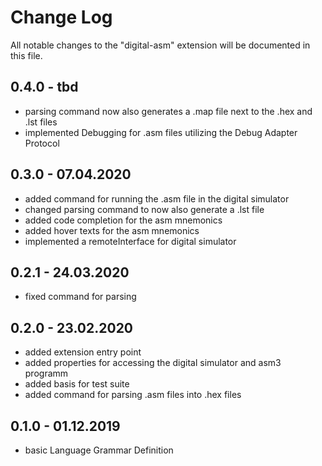 # Change Log

All notable changes to the "digital-asm" extension will be documented in this file.

## 0.4.0 - tbd

* parsing command now also generates a .map file next to the .hex and .lst files
* implemented Debugging for .asm files utilizing the Debug Adapter Protocol

## 0.3.0 - 07.04.2020

* added command for running the .asm file in the digital simulator
* changed parsing command to now also generate a .lst file
* added code completion for the asm mnemonics
* added hover texts for the asm mnemonics
* implemented a remoteInterface for digital simulator

## 0.2.1 - 24.03.2020

* fixed command for parsing

## 0.2.0 - 23.02.2020

* added extension entry point
* added properties for accessing the digital simulator and asm3 programm
* added basis for test suite
* added command for parsing .asm files into .hex files

## 0.1.0 - 01.12.2019

* basic Language Grammar Definition
